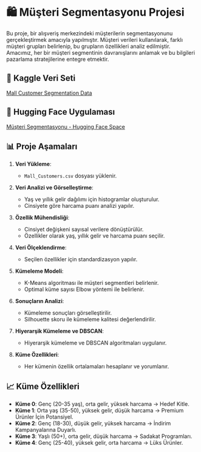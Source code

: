 # 🛍️ Müşteri Segmentasyonu Projesi

Bu proje, bir alışveriş merkezindeki müşterilerin segmentasyonunu gerçekleştirmek amacıyla yapılmıştır. Müşteri verileri kullanılarak, farklı müşteri grupları belirlenip, bu grupların özellikleri analiz edilmiştir. Amacımız, her bir müşteri segmentinin davranışlarını anlamak ve bu bilgileri pazarlama stratejilerine entegre etmektir.

## 🔗 Kaggle Veri Seti
[Mall Customer Segmentation Data](https://www.kaggle.com/datasets/shubhendra/mall-customer-segmentation-data)

## 🔗 Hugging Face Uygulaması
[Müşteri Segmentasyonu - Hugging Face Space](https://huggingface.co/spaces/your_space_name)

## 📊 Proje Aşamaları
1. **Veri Yükleme**:
   - `Mall_Customers.csv` dosyası yüklenir.

2. **Veri Analizi ve Görselleştirme**:
   - Yaş ve yıllık gelir dağılımı için histogramlar oluşturulur.
   - Cinsiyete göre harcama puanı analizi yapılır.

3. **Özellik Mühendisliği**:
   - Cinsiyet değişkeni sayısal verilere dönüştürülür.
   - Özellikler olarak yaş, yıllık gelir ve harcama puanı seçilir.

4. **Veri Ölçeklendirme**:
   - Seçilen özellikler için standardizasyon yapılır.

5. **Kümeleme Modeli**:
   - K-Means algoritması ile müşteri segmentleri belirlenir.
   - Optimal küme sayısı Elbow yöntemi ile belirlenir.

6. **Sonuçların Analizi**:
   - Kümeleme sonuçları görselleştirilir.
   - Silhouette skoru ile kümeleme kalitesi değerlendirilir.

7. **Hiyerarşik Kümeleme ve DBSCAN**:
   - Hiyerarşik kümeleme ve DBSCAN algoritmaları uygulanır.

8. **Küme Özellikleri**:
   - Her kümenin özellik ortalamaları hesaplanır ve yorumlanır.

## 📈 Küme Özellikleri
- **Küme 0**: Genç (20-35 yaş), orta gelir, yüksek harcama → Hedef Kitle.
- **Küme 1**: Orta yaş (35-50), yüksek gelir, düşük harcama → Premium Ürünler İçin Potansiyel.
- **Küme 2**: Genç (18-30), düşük gelir, yüksek harcama → İndirim Kampanyalarına Duyarlı.
- **Küme 3**: Yaşlı (50+), orta gelir, düşük harcama → Sadakat Programları.
- **Küme 4**: Genç (25-40), yüksek gelir, orta harcama → Lüks Ürünler.
